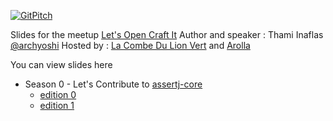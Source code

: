 [![GitPitch](https://gitpitch.com/assets/badge.svg)](https://gitpitch.com/archyoshi/lets-open-craft-it-1/master?grs=github#/)

Slides for the meetup [Let's Open Craft It](https://www.meetup.com/fr-FR/Paris-Lets-Open-Craft-It-contribute-to-open-source/)
Author and speaker : Thami Inaflas [@archyoshi](https://twitter.com/archYoshi)
Hosted by : [La Combe Du Lion Vert](http://la-combe-du-lion-vert.fr/) and [Arolla](http://www.arolla.fr/)

You can view slides here
* Season 0 - Let's Contribute to [assertj-core](https://github.com/joel-costigliola/assertj-core)
  * [edition 0](https://gitpitch.com/archyoshi/lets-open-craft-it-1/season-0_edition-0)
  * [edition 1](https://gitpitch.com/archyoshi/lets-open-craft-it-1/season-0_edition-1)
